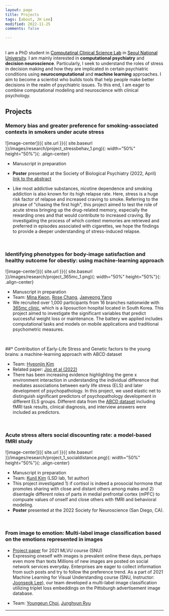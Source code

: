 ```yaml
---
layout: page
title: Projects
tags: [about, JH Lee]
modified: 2022-11-25
comments: false

---
```


<br>I am a PhD student in <a href="https://ccs-lab.github.io/" style="color: black">Computatinal Clinical Science Lab</a> in <a href="https://en.snu.ac.kr/index.html" style="color: black">Seoul National University</a>. I am mainly interested in **computational psychiatry** and **decision neuroscience**. Particularly, I seek to understand the roles of stress in decision making and how they are implicated in certain psychiatric conditions using **neurocomputational** and **machine learning** approaches. I aim to become a scientist who builds tools that help people make better decisions in the realm of psychiatric issues. To this end, I am eager to combine computational modeling and neuroscience with clinical psychology. <br />

## Projects
### Memory bias and greater preference for smoking-associated contexts in smokers under acute stress

![image-center]({{ site.url }}{{ site.baseurl }}/images/research/project_stressbehav_1.png){: width="50%" height="50%"}{: .align-center}  
* Manuscript in preparation 
- **Poster** presented at the Society of Biological Psychiatry (2022, April) [link to the abstract](https://www.sciencedirect.com/science/article/pii/S0006322322003328?via%3Dihub)
* Like most addictive substances, nicotine dependence and smoking addiction is also known for its high relapse rate. Here, stress is a huge risk factor of relapse and increased craving to smoke. Referring to the phrase of "chasing the first high", this project aimed to test the role of acute stress bringing up the drug-related memory, especially the rewarding ones and that would contribute to increased craving. By investigating the process of which context memories are retrieved and preferred in episodes associated with cigarettes, we hope the findings to provide a deeper understanding of stress-induced relapse. 

<br/>

### Identifying phenotypes for body-image satisfaction and healthy outcome for obestiy: using machine-learning approach  
![image-center]({{ site.url }}{{ site.baseurl }}/images/research/project_365mc_1.png){: width="50%" height="50%"}{: .align-center}  
* Manuscript in preparation  
* Team: [Mina Kwon](https://ccs-lab.github.io/team/mina-kwon/), [Rose Chang](https://ccs-lab.github.io/team/rose-chang/), [Jaeyeong Yang](https://ccs-lab.github.io/team/jaeyeong-yang/)
* We recruited over 1,000 participants from 16 branches nationwide with [365mc clinic](http://eng.365mc.co.kr/main/index), which is a liposuction hospital located in South Korea. This project aimed to investigate the significant variables that predict successful weight loss or maintenance. The battery we applied includes computational tasks and models on mobile applications and traditional psychometric measures.  


<br/>

##* Contribution of Early-Life Stress and Genetic factors to the young brains: a machine-learning approach with ABCD dataset
  
* Team: [Hyeonjin Kim](https://ccs-lab.github.io/team/hyeonjin-kim/)
* Related paper: [Joo et al (2022)](https://jamanetwork.com/journals/jamanetworkopen/fullarticle/2789157)
* There has been increasing evidence highlighting the gene x environment interaction in understanding the individual difference that mediates associations between early life stress (ELS) and later development of psychopathology. In this project, we used elastic net to distinguish significant predictors of psychopathology development in different ELS groups. Different data from the [ABCD dataset](https://nda.nih.gov/abcd/) including fMRI task results, clinical diagnosis, and interview answers were included as predictors.  
<br/>

### Acute stress alters social discounting rate: a model-based fMRI study
![image-center]({{ site.url }}{{ site.baseurl }}/images/research/project_1_socialdistance.png){: width="50%" height="50%"}{: .align-center}
* Manuscript in preparation 
* Team: [Kunil Kim](http://socialdecisionneurosciencelab.org/people) (LSD lab, 1st author)  
* This project investigated 1) if cortisol is indeed a prosocial hormone that promotes sharing with close and distant others among males and 2) disentagle different  roles of parts in medial prefrontal cortex (mPFC) to compuate values of onself and close others with fMRI and behavioral modeling.  
* **Poster** presented at the 2022 Society for Neuroscience (San Diego, CA). 

<br/>

### From image to emotion: Multi-label image classification based on the emotions represented in images  
* [Project paper](https://drive.google.com/file/d/1liXNsB2c121iZ7952mv3eSl2C16Lw6cL/view?usp=sharing) for 2021 MLVU course (SNU)
* Expressing oneself with images is prevalent online these days, perhaps even more than texts Millions of new images are posted on social network services everyday. Enterprises are eager to collect information from such posts and try to follow the preference trend. As a part of 2021 Machine Learning for Visual Understanding course (SNU, Instructor: [Joonseok Lee](http://www.joonseok.net/home.html)), our team developed a multi-label image classification utilizing triplet loss embeddings on the Pittsburgh advertisement image database.   
- Team: [Youngeun Choi](yechoi7@snu.ac.kr), [Junghyun Ryu](jhryu30@snu.ac.kr) 
  
---






